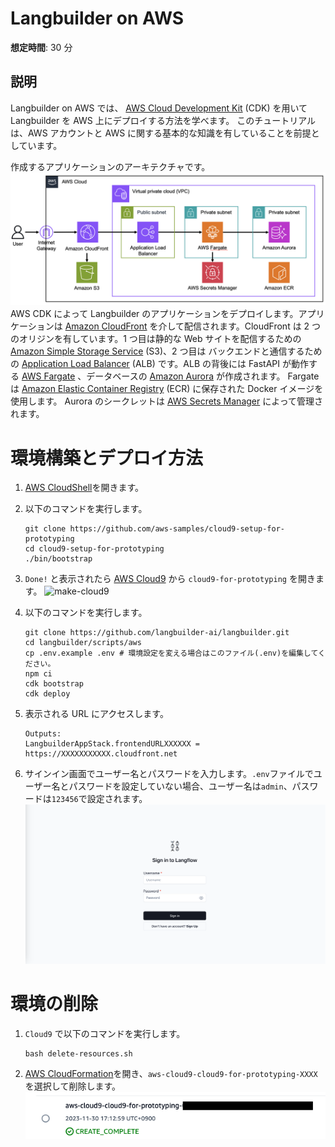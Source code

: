 # Langbuilder on AWS

**想定時間**: 30 分

## 説明

Langbuilder on AWS では、 [AWS Cloud Development Kit](https://aws.amazon.com/cdk/?nc2=type_a) (CDK) を用いて Langbuilder を AWS 上にデプロイする方法を学べます。
このチュートリアルは、AWS アカウントと AWS に関する基本的な知識を有していることを前提としています。

作成するアプリケーションのアーキテクチャです。
![langbuilder-archi](./img/langbuilder-archi.png)
AWS CDK によって Langbuilder のアプリケーションをデプロイします。アプリケーションは [Amazon CloudFront](https://aws.amazon.com/cloudfront/?nc1=h_ls) を介して配信されます。CloudFront は 2 つのオリジンを有しています。1 つ目は静的な Web サイトを配信するための [Amazon Simple Storage Service](https://aws.amazon.com/s3/?nc1=h_ls) (S3)、2 つ目は バックエンドと通信するための [Application Load Balancer](https://aws.amazon.com/elasticloadbalancing/application-load-balancer/?nc1=h_ls) (ALB) です。ALB の背後には FastAPI が動作する [AWS Fargate](https://aws.amazon.com/fargate/?nc2=type_a) 、データベースの [Amazon Aurora](https://aws.amazon.com/rds/aurora/?nc2=type_a) が作成されます。
Fargate は [Amazon Elastic Container Registry](https://aws.amazon.com/ecr/?nc1=h_ls) (ECR) に保存された Docker イメージを使用します。
Aurora のシークレットは [AWS Secrets Manager](https://aws.amazon.com/secrets-manager/?nc2=type_a) によって管理されます。

# 環境構築とデプロイ方法

1. [AWS CloudShell](https://us-east-1.console.aws.amazon.com/cloudshell/home?region=us-east-1)を開きます。

1. 以下のコマンドを実行します。

   ```shell
   git clone https://github.com/aws-samples/cloud9-setup-for-prototyping
   cd cloud9-setup-for-prototyping
   ./bin/bootstrap
   ```

1. `Done!` と表示されたら [AWS Cloud9](https://us-east-1.console.aws.amazon.com/cloud9control/home?region=us-east-1#/) から `cloud9-for-prototyping` を開きます。
   ![make-cloud9](./img/langbuilder-cloud9.png)

1. 以下のコマンドを実行します。
   ```shell
   git clone https://github.com/langbuilder-ai/langbuilder.git
   cd langbuilder/scripts/aws
   cp .env.example .env # 環境設定を変える場合はこのファイル(.env)を編集してください。
   npm ci
   cdk bootstrap
   cdk deploy
   ```
1. 表示される URL にアクセスします。
   ```shell
   Outputs:
   LangbuilderAppStack.frontendURLXXXXXX = https://XXXXXXXXXXX.cloudfront.net
   ```
1. サインイン画面でユーザー名とパスワードを入力します。`.env`ファイルでユーザー名とパスワードを設定していない場合、ユーザー名は`admin`、パスワードは`123456`で設定されます。
   ![make-cloud9](./img/langbuilder-signin.png)

# 環境の削除

1. `Cloud9` で以下のコマンドを実行します。

   ```shell
   bash delete-resources.sh
   ```

1. [AWS CloudFormation](https://us-east-1.console.aws.amazon.com/cloudformation/home?region=us-east-1#/getting-started)を開き、`aws-cloud9-cloud9-for-prototyping-XXXX` を選択して削除します。
   ![delete-cfn](./img/langbuilder-cfn.png)
